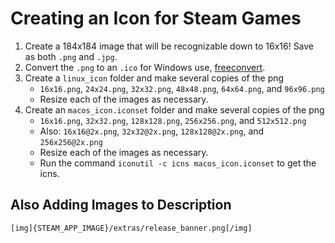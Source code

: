 # Creating an Icon for Steam Games

1. Create a 184x184 image that will be recognizable down to 16x16!  Save as both `.png` and `.jpg`.
2. Convert the `.png` to an `.ico` for Windows use, [freeconvert](https://www.freeconvert.com/png-to-ico).
3. Create a `linux_icon` folder and make several copies of the png
   - `16x16.png`, `24x24.png`, `32x32.png`, `48x48.png`, `64x64.png`, and `96x96.png`
   - Resize each of the images as necessary.
4. Create an `macos_icon.iconset` folder and make several copies of the png
   - `16x16.png`, `32x32.png`, `128x128.png`, `256x256.png`, and `512x512.png`
   - Also: `16x16@2x.png`, `32x32@2x.png`, `128x128@2x.png`, and `256x256@2x.png`
   - Resize each of the images as necessary.
   - Run the command `iconutil -c icns macos_icon.iconset` to get the icns.


## Also Adding Images to Description

```[img]{STEAM_APP_IMAGE}/extras/release_banner.png[/img]```
